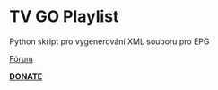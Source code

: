 <h1>TV GO Playlist</h1>

<p>

Python skript pro vygenerování XML souboru pro EPG

<p>

<a href="https://www.xbmc-kodi.cz/showthread.php?pid=84767#pid84767">Fórum</a>

<p>

<b><a href="https://www.paypal.me/petrsaros">DONATE</a></b>

<p>
